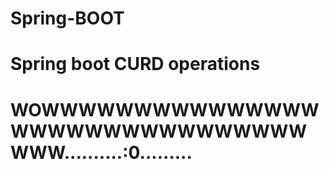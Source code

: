 # Spring-BOOT

<h1>Spring boot CURD operations</h1>


<h1>WOWWWWWWWWWWWWWWWWWWWWWWWWWWWWWWWWWW..........:0.........</h1>
